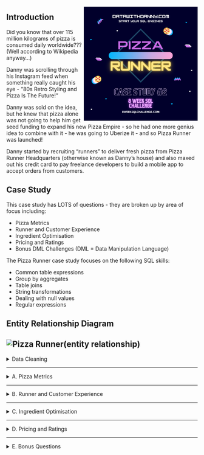<a href="https://8weeksqlchallenge.com/case-study-2/"> <img align="right" width="300" height="300" src="https://github.com/ChrisF03/Danny-Ma-SQL-Case-Studies-/blob/main/Solutions/Case%20Study%20%232%20-%20Pizza%20Runner/2.png"></a>

## Introduction
Did you know that over 115 million kilograms of pizza is consumed daily worldwide??? (Well according to Wikipedia anyway…)

Danny was scrolling through his Instagram feed when something really caught his eye - “80s Retro Styling and Pizza Is The Future!”

Danny was sold on the idea, but he knew that pizza alone was not going to help him get seed funding to expand his new Pizza Empire - so he had one more genius idea to combine with it - he was going to Uberize it - and so Pizza Runner was launched!

Danny started by recruiting “runners” to deliver fresh pizza from Pizza Runner Headquarters (otherwise known as Danny’s house) and also maxed out his credit card to pay freelance developers to build a mobile app to accept orders from customers.

## Case Study
This case study has LOTS of questions - they are broken up by area of focus including:

- Pizza Metrics
- Runner and Customer Experience
- Ingredient Optimisation
- Pricing and Ratings
- Bonus DML Challenges (DML = Data Manipulation Language)

The Pizza Runner case study focuses on the following SQL skills:

- Common table expressions
- Group by aggregates
- Table joins
- String transformations
- Dealing with null values
- Regular expressions

## Entity Relationship Diagram
![Pizza Runner(entity relationship)](https://github.com/ChrisF03/Danny-Ma-SQL-Case-Studies-/assets/103148784/8df3ccec-7e96-4e61-92cf-28882d1ef0e6)
---
<details>
<summary>
Data Cleaning
</summary>
  
## Data Cleaning
### <ins> Customer_Orders </ins>
- The customer_orders table has inconsistent data types.  We must first clean the data before answering any questions. 
- The exclusions and extras columns contain values that are either 'null' (text), NULL (data type) or '' (empty).
- We will create a temporary table where all forms of null will be transformed to NULL (data type).

**Query #1**
  
```sql
    SELECT *
    FROM pizza_runner.customer_orders;
```
| order_id | customer_id | pizza_id | exclusions | extras | order_time               |
| -------- | ----------- | -------- | ---------- | ------ | ------------------------ |
| 1        | 101         | 1        |            |        | 2020-01-01T18:05:02.000Z |
| 2        | 101         | 1        |            |        | 2020-01-01T19:00:52.000Z |
| 3        | 102         | 1        |            |        | 2020-01-02T23:51:23.000Z |
| 3        | 102         | 2        |            |        | 2020-01-02T23:51:23.000Z |
| 4        | 103         | 1        | 4          |        | 2020-01-04T13:23:46.000Z |
| 4        | 103         | 1        | 4          |        | 2020-01-04T13:23:46.000Z |
| 4        | 103         | 2        | 4          |        | 2020-01-04T13:23:46.000Z |
| 5        | 104         | 1        | null       | 1      | 2020-01-08T21:00:29.000Z |
| 6        | 101         | 2        | null       | null   | 2020-01-08T21:03:13.000Z |
| 7        | 105         | 2        | null       | 1      | 2020-01-08T21:20:29.000Z |
| 8        | 102         | 1        | null       | null   | 2020-01-09T23:54:33.000Z |
| 9        | 103         | 1        | 4          | 1, 5   | 2020-01-10T11:22:59.000Z |
| 10       | 104         | 1        | null       | null   | 2020-01-11T18:34:49.000Z |
| 10       | 104         | 1        | 2, 6       | 1, 4   | 2020-01-11T18:34:49.000Z |

---
**Query #2**
```sql
    DROP TABLE IF EXISTS new_customer_orders;
```
```sql
    CREATE TEMP TABLE new_customer_orders AS (
    	SELECT
    		order_id,
    		customer_id,
    		pizza_id,
    	CASE
    		WHEN exclusions = ''
    			OR exclusions LIKE 'null' THEN Null
    		ELSE exclusions
    	END AS exclusions,
    	CASE
    		WHEN extras = ''
    			OR extras LIKE 'null' THEN Null
    		ELSE extras
    	END AS extras,
    		order_time
    FROM
    	pizza_runner.customer_orders
    );
```
```sql
    SELECT * FROM new_customer_orders;
```
| order_id | customer_id | pizza_id | exclusions | extras | order_time               |
| -------- | ----------- | -------- | ---------- | ------ | ------------------------ |
| 1        | 101         | 1        | NULL       | NULL   | 2020-01-01T18:05:02.000Z |
| 2        | 101         | 1        | NULL       | NULL   | 2020-01-01T19:00:52.000Z |
| 3        | 102         | 1        | NULL       | NULL   | 2020-01-02T23:51:23.000Z |
| 3        | 102         | 2        | NULL       | NULL   | 2020-01-02T23:51:23.000Z |
| 4        | 103         | 1        | 4          | NULL   | 2020-01-04T13:23:46.000Z |
| 4        | 103         | 1        | 4          | NULL   | 2020-01-04T13:23:46.000Z |
| 4        | 103         | 2        | 4          | NULL   | 2020-01-04T13:23:46.000Z |
| 5        | 104         | 1        | NULL       | 1      | 2020-01-08T21:00:29.000Z |
| 6        | 101         | 2        | NULL       | NULL   | 2020-01-08T21:03:13.000Z |
| 7        | 105         | 2        | NULL       | 1      | 2020-01-08T21:20:29.000Z |
| 8        | 102         | 1        | NULL       | NULL   | 2020-01-09T23:54:33.000Z |
| 9        | 103         | 1        | 4          | 1, 5   | 2020-01-10T11:22:59.000Z |
| 10       | 104         | 1        | NULL       | NULL   | 2020-01-11T18:34:49.000Z |
| 10       | 104         | 1        | 2, 6       | 1, 4   | 2020-01-11T18:34:49.000Z |
---
---
### <ins> Runner_Orders </ins>
- The runner_order table has inconsistent data types.  We must first clean the data before answering any questions. 
- The distance and duration columns have text and numbers.  We will remove the text values and convert to numeric values.
- We will convert all 'null' (text) and 'NaN' values in the cancellation column to NULL (data type).
- We will convert the pickup_time (varchar) column to a timestamp data type.

**Query #1**
  
```sql
    SELECT * 
    FROM pizza_runner.runner_orders;
```
| order_id | runner_id | pickup_time         | distance | duration   | cancellation            |
| -------- | --------- | ------------------- | -------- | ---------- | ----------------------- |
| 1        | 1         | 2020-01-01 18:15:34 | 20km     | 32 minutes |                         |
| 2        | 1         | 2020-01-01 19:10:54 | 20km     | 27 minutes |                         |
| 3        | 1         | 2020-01-03 00:12:37 | 13.4km   | 20 mins    |                         |
| 4        | 2         | 2020-01-04 13:53:03 | 23.4     | 40         |                         |
| 5        | 3         | 2020-01-08 21:10:57 | 10       | 15         |                         |
| 6        | 3         | null                | null     | null       | Restaurant Cancellation |
| 7        | 2         | 2020-01-08 21:30:45 | 25km     | 25mins     | null                    |
| 8        | 2         | 2020-01-10 00:15:02 | 23.4 km  | 15 minute  | null                    |
| 9        | 2         | null                | null     | null       | Customer Cancellation   |
| 10       | 1         | 2020-01-11 18:50:20 | 10km     | 10minutes  | null                    |

---
**Query #2**
```sql
    DROP TABLE IF EXISTS new_runner_orders;
```
```sql
    CREATE TEMP TABLE new_runner_orders AS (
    SELECT
    		order_id,
    		runner_id,
    		CASE
    			WHEN pickup_time LIKE 'null' THEN NULL
    		ELSE pickup_time
    	END::timestamp AS pickup_time,
        NULLIF(regexp_replace(distance, '[^0-9.]', '', 'g'), '')::NUMERIC AS distance,
        NULLIF(regexp_replace(duration, '[^0-9.]', '', 'g'), '')::NUMERIC AS duration,
    		CASE
    			WHEN cancellation LIKE 'null'
    				OR cancellation LIKE 'NaN' 
    				OR cancellation LIKE '' THEN NULL
    		ELSE cancellation
    	END AS cancellation
    FROM
    	pizza_runner.runner_orders
    );
```
```sql
    SELECT * FROM new_runner_orders;
```
| order_id | runner_id | pickup_time              | distance | duration | cancellation            |
| -------- | --------- | ------------------------ | -------- | -------- | ----------------------- |
| 1        | 1         | 2020-01-01T18:15:34.000Z | 20       | 32       | NULL                    |
| 2        | 1         | 2020-01-01T19:10:54.000Z | 20       | 27       | NULL                    |
| 3        | 1         | 2020-01-03T00:12:37.000Z | 13.4     | 20       | NULL                    |
| 4        | 2         | 2020-01-04T13:53:03.000Z | 23.4     | 40       | NULL                    |
| 5        | 3         | 2020-01-08T21:10:57.000Z | 10       | 15       | NULL                    |
| 6        | 3         | NULL                     | NULL     | NULL     | Restaurant Cancellation |
| 7        | 2         | 2020-01-08T21:30:45.000Z | 25       | 25       | NULL                    |
| 8        | 2         | 2020-01-10T00:15:02.000Z | 23.4     | 15       | NULL                    |
| 9        | 2         | NULL                     | NULL     | NULL     | Customer Cancellation   |
| 10       | 1         | 2020-01-11T18:50:20.000Z | 10       | 10       | NULL                    |

</details>

---

<details>
<summary>
A. Pizza Metrics
</summary>

## A. Pizza Metrics

**Query #1** <br>
How many pizzas were ordered?
```sql
    SELECT COUNT(pizza_id)
    FROM new_customer_orders;
```
| count |
| ----- |
| 14    |

---
**Query #2** <br>
How many unique customer orders were made?
```sql
    SELECT COUNT(DISTINCT order_id)
    FROM new_customer_orders;
```
| count |
| ----- |
| 10    |

---
**Query #3** <br>
How many successful orders were delivered by each runner?
```sql
    SELECT runner_id, 
    	   COUNT(DISTINCT order_id) AS Successful_Orders
    FROM new_runner_orders
    WHERE cancellation IS NULL
    GROUP by runner_id
    ORDER BY runner_id ASC;
```
| runner_id | successful_orders |
| --------- | ----------------- |
| 1         | 4                 |
| 2         | 3                 |
| 3         | 1                 |

---
**Query #4** <br>
How many of each type of pizza was delivered?
```sql
    SELECT pizza_names.pizza_name,
    	   COUNT(new_customer_orders.pizza_id) AS Total
    FROM new_customer_orders
    JOIN pizza_runner.pizza_names ON
    pizza_names.pizza_id = new_customer_orders.pizza_id
    JOIN new_runner_orders ON
    new_runner_orders.order_id = new_customer_orders.order_id
    WHERE cancellation IS NULL
    GROUP BY pizza_names.pizza_name
    ORDER BY Total DESC;
```
| pizza_name | total |
| ---------- | ----- |
| Meatlovers | 9     |
| Vegetarian | 3     |

---
**Query #5** <br>
How many Vegetarian and Meatlovers were ordered by each customer?
```sql
    SELECT customer_id,
    	   SUM(CASE WHEN pizza_id = 1 THEN 1 ELSE 0 END) AS Meat_Lovers,
           SUM(CASE WHEN pizza_id = 2 THEN 1 ELSE 0 END) AS Vegetarian
    FROM new_customer_orders
    GROUP BY customer_id
    ORDER BY customer_id;
```
| customer_id | meat_lovers | vegetarian |
| ----------- | ----------- | ---------- |
| 101         | 2           | 1          |
| 102         | 2           | 1          |
| 103         | 3           | 1          |
| 104         | 3           | 0          |
| 105         | 0           | 1          |

---
**Query #6** <br>
What was the maximum number of pizzas delivered in a single order?
```sql
    WITH max_pizzas AS (
    SELECT order_id, 
      	   COUNT(pizza_id) as Total
    FROM new_customer_orders
    GROUP BY order_id
    ORDER BY order_id ASC
    )
    SELECT MAX(Total) as Max_Num_of_Pizzas
    FROM max_pizzas
    JOIN new_runner_orders ON 
    max_pizzas.order_id = new_runner_orders.order_id
    WHERE new_runner_orders.cancellation IS NULL;
```
| max_num_of_pizzas |
| ----------------- |
| 3                 |

---
**Query #7** <br>
For each customer, how many delivered pizzas had at least 1 change and how many had no changes?
```sql
    SELECT customer_id,
    	   SUM(CASE WHEN exclusions IS NOT NULL 
               OR extras IS NOT NULL THEN 1 ELSE 0 END) AS HAS_CHANGES,
           SUM(CASE WHEN exclusions IS NULL
               AND extras IS NULL THEN 1 ELSE 0 END) AS NO_CHANGES
    FROM new_customer_orders 
    JOIN new_runner_orders ON 
    new_customer_orders.order_id = new_runner_orders.order_id
    WHERE cancellation IS NULL
    GROUP by customer_id;
```
| customer_id | has_changes | no_changes |
| ----------- | ----------- | ---------- |
| 101         | 0           | 2          |
| 102         | 0           | 3          |
| 103         | 3           | 0          |
| 104         | 2           | 1          |
| 105         | 1           | 0          |

---
**Query #8** <br>
How many pizzas were delivered that had both exclusions and extras?
```sql
    SELECT SUM(CASE WHEN exclusions IS NOT NULL 
               AND extras IS NOT NULL THEN 1 ELSE 0 END) as Total
    FROM new_customer_orders 
    JOIN new_runner_orders ON 
    new_customer_orders.order_id = new_runner_orders.order_id
    WHERE new_runner_orders.cancellation IS NULL;
```
| total |
| ----- |
| 1     |

---
**Query #9** <br>
What was the total volume of pizzas ordered for each hour of the day?
```sql
    SELECT EXTRACT(HOUR FROM order_time) AS hour_of_day,
    	   COUNT(*) AS Total_Pizzas
    FROM new_customer_orders
    GROUP BY hour_of_day
    ORDER BY hour_of_day;
```
| hour_of_day | total_pizzas |
| ----------- | ------------ |
| 11          | 1            |
| 13          | 3            |
| 18          | 3            |
| 19          | 1            |
| 21          | 3            |
| 23          | 3            |

---
**Query #10** <br>
What was the volume of orders for each day of the week?
```sql
    SELECT to_char(order_time,'Day') as week_day,
    	   COUNT(*) as Total_Pizzas
    FROM new_customer_orders
    GROUP BY week_day;
```
| week_day  | total_pizzas |
| --------- | ------------ |
| Saturday  | 5            |
| Thursday  | 3            |
| Friday    | 1            |
| Wednesday | 5            |
</details>

---

<details>
<summary>
B. Runner and Customer Experience
</summary>

## B. Runner and Customer Experience 

**Query #1** <br>
How many runners signed up for each 1 week period? (i.e. week starts 2021-01-01)
```sql
    With signups AS (
    SELECT runner_id,
    	     registration_date,
    	     registration_date - ((registration_date - '2021-01-01') % 7) AS starting_week
    FROM pizza_runner.runners
    )
    SELECT starting_week,
    	     COUNT(runner_id) AS Total_Runners
    FROM signups
    GROUP BY starting_week
    ORDER BY starting_week;
```
| starting_week            | total_runners |
| ------------------------ | ------------- |
| 2021-01-01T00:00:00.000Z | 2             |
| 2021-01-08T00:00:00.000Z | 1             |
| 2021-01-15T00:00:00.000Z | 1             |

---
**Query #2** <br>
What was the average time in minutes it took for each runner to arrive at the Pizza Runner HQ to pickup the order?
```sql
    With arrival AS (
    SELECT r.runner_id,
    	   r.pickup_time,
           (r.pickup_time - c.order_time) AS arrival_time
    FROM new_runner_orders AS r 
    JOIN new_customer_orders AS c ON
    r.order_id = c.order_id
    )
    SELECT runner_id,
    	   EXTRACT('minutes' FROM AVG(arrival_time)) AS avg_arrival_time
    FROM arrival
    GROUP BY runner_id
    ORDER BY runner_id;
```
| runner_id | avg_arrival_time |
| --------- | ---------------- |
| 1         | 15               |
| 2         | 23               |
| 3         | 10               |

---
**Query #3** <br>
Is there any relationship between the number of pizzas and how long the order takes to prepare?
```sql
    With num_of_pizzas AS (
    SELECT order_id,
      	   order_time,
           COUNT(pizza_id) AS n_pizzas
    FROM new_customer_orders
    GROUP BY order_id, order_time
    ORDER BY order_id
    ),
    prep_time AS (
    SELECT r.runner_id,
    	     r.pickup_time,
           n.order_time,
    	     n.n_pizzas,
    	     (r.pickup_time - n.order_time) AS runner_arrival_time
    FROM new_runner_orders AS r 
    JOIN num_of_pizzas AS n ON
    r.order_id = n.order_id
    WHERE r.pickup_time IS NOT null
    )
    SELECT n_pizzas,
    	     AVG(runner_arrival_time) AS avg_order_time
    FROM prep_time
    GROUP BY n_pizzas
    ORDER BY n_pizzas ASC;
```
| n_pizzas | avg_order_time  |
| -------- | --------------- |
| 1        | 00:12:21.4 |
| 2        | 00:18:22.5 |
| 3        | 00:29:17   |

---
**Query #4** <br>
What was the average distance travelled for each customer?
```sql
    SELECT c.customer_id,
           ROUND(AVG(r.distance),2) AS avg_distance
    FROM new_customer_orders AS c
    JOIN new_runner_orders AS r ON
    c.order_id=r.order_id
    GROUP BY customer_id
    ORDER BY customer_id;
```
| customer_id | avg_distance |
| ----------- | ------------ |
| 101         | 20.00        |
| 102         | 16.73        |
| 103         | 23.40        |
| 104         | 10.00        |
| 105         | 25.00        |

---
**Query #5** <br>
What was the difference between the longest and shortest delivery times for all orders?
```sql
    SELECT MIN(duration) AS shortest_delivery,
    	     MAX(duration) AS longest_delivery,
           MAX(duration) - MIN(duration) AS difference
    FROM new_runner_orders;
```
| shortest_delivery | longest_delivery | difference |
| ----------------- | ---------------- | ---------- |
| 10                | 40               | 30         |

---
**Query #6** <br>
What was the average speed for each runner for each delivery and do you notice any trend for these values?
```sql
    SELECT c.customer_id,
    	     r.order_id,
    	     r.runner_id,
           r.distance,
           r.duration,
    	     ROUND((60 * r.distance / r.duration), 2) AS runner_speed_km_per_hr
    FROM new_customer_orders as c
    JOIN new_runner_orders AS r ON
    c.order_id = r.order_id
    WHERE r.pickup_time IS NOT NULL
    GROUP BY c.customer_id, r.order_id, r.runner_id, r.distance, r.duration, runner_speed_km_per_hr
    ORDER BY runner_speed_km_per_hr DESC;
```
| customer_id | order_id | runner_id | distance | duration | runner_speed_km_per_hr |
| ----------- | -------- | --------- | -------- | -------- | ---------------------- |
| 102         | 8        | 2         | 23.4     | 15       | 93.60                  |
| 104         | 10       | 1         | 10       | 10       | 60.00                  |
| 105         | 7        | 2         | 25       | 25       | 60.00                  |
| 101         | 2        | 1         | 20       | 27       | 44.44                  |
| 102         | 3        | 1         | 13.4     | 20       | 40.20                  |
| 104         | 5        | 3         | 10       | 15       | 40.00                  |
| 101         | 1        | 1         | 20       | 32       | 37.50                  |
| 103         | 4        | 2         | 23.4     | 40       | 35.10                  |

---
**Query #7** <br>
What is the successful delivery percentage for each runner?
```sql
    SELECT runner_id,
    	   COUNT(order_id) AS total_orders,
    	   COUNT(pickup_time) AS completed_delivery,
    	   CONCAT(ROUND(100 * COUNT(pickup_time) / COUNT(order_id)),'%') AS success_rate
    FROM new_runner_orders
    GROUP BY runner_id
    ORDER BY runner_id;
```
| runner_id | total_orders | completed_delivery | success_rate |
| --------- | ------------ | ------------------ | ------------ |
| 1         | 4            | 4                  | 100%         |
| 2         | 4            | 3                  | 75%          |
| 3         | 2            | 1                  | 50%          |

</details>

---

<details>
<summary>
C. Ingredient Optimisation
</summary>
</details>

--- 

<details>
<summary>
D. Pricing and Ratings
</summary>
</details>

---

<details>
<summary>
E. Bonus Questions
</summary>
</details>
